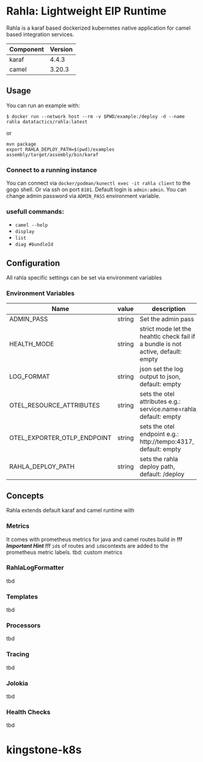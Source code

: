 
# Rahla: Lightweight EIP Runtime

Rahla is a karaf based dockerized kubernetes native application for camel based integration
services.

| Component | Version |
|-----------|---------|
| karaf     | 4.4.3   |
| camel     | 3.20.3  |
## Usage

You can run an example with:

```
$ docker run --network host --rm -v $PWD/example:/deploy -d --name rahla datatactics/rahla:latest
```
or
```
mvn package
export RAHLA_DEPLOY_PATH=$(pwd)/examples
assembly/target/assembly/bin/karaf
```
### Connect to a running instance
You can connect via  ```docker/podman/kunectl exec -it rahla client``` to the gogo shell. Or via
ssh on port ``8101``. Default login is ```admin:admin```. You can change admin password
via ``ADMIN_PASS`` environment variable.
### usefull commands:
- ```camel --help```
- ```display```
- ```list```
- ```diag #bundleId```
## Configuration
All rahla specific settings can be set via environment variables
### Environment Variables
| Name                        | value  | description                                                                      |
|-----------------------------|--------|----------------------------------------------------------------------------------|
| ADMIN_PASS                  | string | Set the admin pass                                                               |
| HEALTH_MODE                 | string | strict mode let the heahtlc check fail if a bundle is not active, default: empty |                                 
| LOG_FORMAT                  | string | json set the log output to json, default: empty                                  |
| OTEL_RESOURCE_ATTRIBUTES    | string | sets the otel attributes e.g.: service.name=rahla, default: empty                |
| OTEL_EXPORTER_OTLP_ENDPOINT | string | sets the otel endpoint e.g.: http://tempo:4317, default: empty                   |
| RAHLA_DEPLOY_PATH           | string | sets the rahla deploy path, default: /deploy                                     |
## Concepts 
Rahla extends default karaf and camel runtime with 

### Metrics
It comes with prometheus metrics for java and camel routes build in 
***!!! Important Hint !!!***
```id```s of routes and ```id```scontexts are added to the prometheus metric labels.
tbd: custom metrics
### RahlaLogFormatter
tbd
### Templates
tbd
### Processors
tbd
### Tracing
tbd
### Jolokia
tbd
### Health Checks
tbd

# kingstone-k8s

